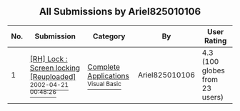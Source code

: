 ﻿<div align="center">

## All Submissions by Ariel825010106

</div>

No.  | Submission | Category | By   | User Rating
---- | ---------- | -------- | ---- | -----------
1 | [\[RH\] Lock : Screen locking \[Reuploaded\]<br /><sup>2002-04-21 00:48:26</sup>](https://github.com/Planet-Source-Code/ariel825010106-rh-lock-screen-locking-reuploaded__1-34059) | [Complete Applications<br /><sup>Visual Basic</sup>](../ByCategory/complete-applications__1-27.md) | Ariel825010106 | 4.3 (100 globes from 23 users)
